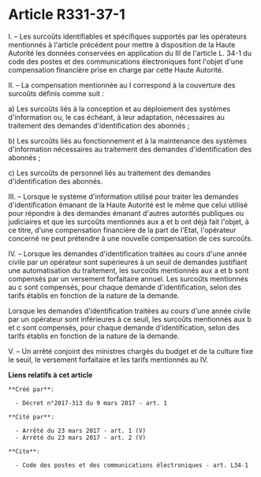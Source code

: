 # Article R331-37-1

I. – Les surcoûts identifiables et spécifiques supportés par les opérateurs mentionnés à l'article précédent pour mettre à
disposition de la Haute Autorité les données conservées en application du III de l'article L. 34-1 du code des postes et des
communications électroniques font l'objet d'une compensation financière prise en charge par cette Haute Autorité.

II. – La compensation mentionnée au I correspond à la couverture des surcoûts définis comme suit :

a) Les surcoûts liés à la conception et au déploiement des systèmes d'information ou, le cas échéant, à leur adaptation,
nécessaires au traitement des demandes d'identification des abonnés ;

b) Les surcoûts liés au fonctionnement et à la maintenance des systèmes d'information nécessaires au traitement des demandes
d'identification des abonnés ;

c) Les surcoûts de personnel liés au traitement des demandes d'identification des abonnés.

III. – Lorsque le système d'information utilisé pour traiter les demandes d'identification émanant de la Haute Autorité est
le même que celui utilisé pour répondre à des demandes émanant d'autres autorités publiques ou judiciaires et que les
surcoûts mentionnés aux a et b ont déjà fait l'objet, à ce titre, d'une compensation financière de la part de l'Etat,
l'opérateur concerné ne peut prétendre à une nouvelle compensation de ces surcoûts.

IV. – Lorsque les demandes d'identification traitées au cours d'une année civile par un opérateur sont supérieures à un seuil
de demandes justifiant une automatisation du traitement, les surcoûts mentionnés aux a et b sont compensés par un versement
forfaitaire annuel. Les surcoûts mentionnés au c sont compensés, pour chaque demande d'identification, selon des tarifs
établis en fonction de la nature de la demande.

Lorsque les demandes d'identification traitées au cours d'une année civile par un opérateur sont inférieures à ce seuil, les
surcoûts mentionnés aux b et c sont compensés, pour chaque demande d'identification, selon des tarifs établis en fonction de
la nature de la demande.

V. – Un arrêté conjoint des ministres chargés du budget et de la culture fixe le seuil, le versement forfaitaire et les
tarifs mentionnés au IV.

**Liens relatifs à cet article**

	**Créé par**:

	  - Décret n°2017-313 du 9 mars 2017 - art. 1

	**Cité par**:

	  - Arrêté du 23 mars 2017 - art. 1 (V)
	  - Arrêté du 23 mars 2017 - art. 2 (V)

	**Cite**:

	  - Code des postes et des communications électroniques - art. L34-1
